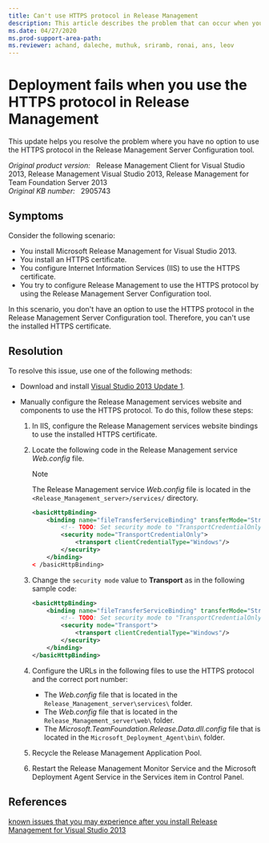```yaml
---
title: Can't use HTTPS protocol in Release Management
description: This article describes the problem that can occur when you configure a Release Management server to use the HTTPS protocol, and provides a resolution.
ms.date: 04/27/2020
ms.prod-support-area-path:
ms.reviewer: achand, daleche, muthuk, sriramb, ronai, ans, leov
---
```

# Deployment fails when you use the HTTPS protocol in Release Management

This update helps you resolve the problem where you have no option to use the HTTPS protocol in the Release Management Server Configuration tool.

_Original product version:_ &nbsp; Release Management Client for Visual Studio 2013, Release Management Visual Studio 2013, Release Management for Team Foundation Server 2013  
_Original KB number:_ &nbsp; 2905743

## Symptoms

Consider the following scenario:

- You install Microsoft Release Management for Visual Studio 2013.
- You install an HTTPS certificate.
- You configure Internet Information Services (IIS) to use the HTTPS certificate.
- You try to configure Release Management to use the HTTPS protocol by using the Release Management Server Configuration tool.

In this scenario, you don't have an option to use the HTTPS protocol in the Release Management Server Configuration tool. Therefore, you can't use the installed HTTPS certificate.

## Resolution

To resolve this issue, use one of the following methods:

- Download and install [Visual Studio 2013 Update 1](https://support.microsoft.com/help/2911573).
- Manually configure the Release Management services website and components to use the HTTPS protocol. To do this, follow these steps:

   1. In IIS, configure the Release Management services website bindings to use the installed HTTPS certificate.
   2. Locate the following code in the Release Management service *Web.config* file.

        > [!NOTE]
        > The Release Management service *Web.config* file is located in the `<Release_Management_server>/services/` directory.

        ```xml
        <basicHttpBinding>
            <binding name="fileTransferServiceBinding" transferMode="Streamed" messageEncoding="Mtom" maxReceivedMessageSize="10067108864">
                <!-- TODO: Set security mode to "TransportCredentialOnly" for HTTP or "Transport" for HTTPS. -->
                <security mode="TransportCredentialOnly">
                    <transport clientCredentialType="Windows"/>
                </security>
            </binding>
        < /basicHttpBinding>
        ```

   3. Change the `security mode` value to **Transport** as in the following sample code:

      ```xml
      <basicHttpBinding>
          <binding name="fileTransferServiceBinding" transferMode="Streamed" messageEncoding="Mtom" maxReceivedMessageSize="10067108864">
              <!-- TODO: Set security mode to "TransportCredentialOnly" for HTTP or "Transport" for HTTPS. -->
              <security mode="Transport">
                  <transport clientCredentialType="Windows"/>
              </security>
          </binding>
      </basicHttpBinding>
      ```

   4. Configure the URLs in the following files to use the HTTPS protocol and the correct port number:
      - The *Web.config* file that is located in the `Release_Management_server\services\` folder.
      - The *Web.config* file that is located in the `Release_Management_server\web\` folder.
      - The *Microsoft.TeamFoundation.Release.Data.dll.config* file that is located in the `Microsoft_Deployment_Agent\bin\` folder.
   5. Recycle the Release Management Application Pool.
   6. Restart the Release Management Monitor Service and the Microsoft Deployment Agent Service in the Services item in Control Panel.

## References

[known issues that you may experience after you install Release Management for Visual Studio 2013](https://support.microsoft.com/help/2905736)
